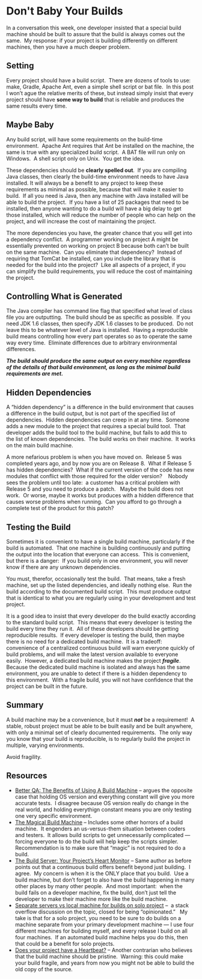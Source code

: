 #  Don't Baby Your Builds

In a conversation this week, one developer insisted that a special build machine should be built to assure that the build is always comes out the same.  My response: if your project is building differently on different machines, then you have a much deeper problem.

## Setting

Every project should have a build script.  There are dozens of tools to use: make, Gradle, Apache Ant, even a simple shell script or bat file.  In this post I won’t ague the relative merits of these, but instead simply insist that every project should have **some way to build** that is reliable and produces the same results every time.

## Maybe Baby

Any build script, will have some requirements on the build-time environment.  Apache Ant requires that Ant be installed on the machine, the same is true with any specialized build script.  A BAT file will run only on Windows.  A shell script only on Unix.  You get the idea. 

These dependencies should be **clearly spelled out**.  If you are compiling Java classes, then clearly the build-time environment needs to have Java installed. It will always be a benefit to any project to keep these requirements as minimal as possible, because that will make it easier to build.  If all you need is Java, then any machine with Java installed will be able to build the project.  If you have a list of 25 packages that need to be installed, then anyone wanting to do a build will have a big delay to get those installed, which will reduce the number of people who can help on the project, and will increase the cost of maintaining the project. 

The more dependencies you have, the greater chance that you will get into a dependency conflict.  A programmer working on project A might be essentially prevented on working on project B because both can’t be built on the same machine.  Can you eliminate that dependency?  Instead of requiring that TomCat be installed, can you include the library that is needed for the build into the project?  Like all aspects of a project, if you can simplify the build requirements, you will reduce the cost of maintaining the project.

## Controlling What is Generated

The Java compiler has command line flag that specified what level of class file you are outputting.  The build should be as specific as possible.  If you need JDK 1.6 classes, then specify JDK 1.6 classes to be produced.  Do not leave this to be whatever level of Java is installed.  Having a reproducible build means controlling how every part operates so as to operate the same way every time.  Eliminate differences due to arbitrary environmental differences. 

_**The build should produce the same output on every machine regardless of the details of that build environment, as long as the minimal build requirements are met.**_

## Hidden Dependencies

A “hidden dependency” is a difference in the build environment that causes a difference in the build output, but is not part of the specified list of dependencies.  Hidden dependencies can creep in at any time.  Someone adds a new module to the project that requires a special build tool.  That developer adds the build tool to the build machine, but fails to add this to the list of known dependencies.  The build works on their machine.  It works on the main build machine. 

A more nefarious problem is when you have moved on.  Release 5 was completed years ago, and by now you are on Release 8.  What if Release 5 has hidden dependencies?  What if the current version of the code has new modules that conflict with those required for the older version?    Nobody sees the problem until too late:  a customer has a critical problem with Release 5 and you need to produce a patch.   Maybe the build does not work.  Or worse, maybe it works but produces with a hidden difference that causes worse problems when running.  Can you afford to go through a complete test of the product for this patch?

## Testing the Build

Sometimes it is convenient to have a single build machine, particularly if the build is automated.  That one machine is building continuously and putting the output into the location that everyone can access.  This is convenient, but there is a danger:  If you build only in one environment, you will never know if there are any unknown dependencies. 

You must, therefor, occasionally test the build.  That means, take a fresh machine, set up the listed dependencies, and ideally nothing else.  Run the build according to the documented build script.  This must produce output that is identical to what you are regularly using in your development and test project. 

It is a good idea to insist that every developer do the build exactly according to the standard build script.  This means that every developer is testing the build every time they run it.  All of these developers should be getting reproducible results.  If every developer is testing the build, then maybe there is no need for a dedicated build machine.  It is a tradeoff:  convenience of a centralized continuous build will warn everyone quickly of build problems, and will make the latest version available to everyone easily.  However, a dedicated build machine makes the project _**fragile**_.  Because the dedicated build machine is isolated and always has the same environment, you are unable to detect if there is a hidden dependency to this environment.  With a fragile build, you will not have confidence that the project can be built in the future.

## Summary

A build machine may be a convenience, but it must **_not_** be a requirement!  A stable, robust project must be able to be built easily and be built anywhere, with only a minimal set of clearly documented requirements.  The only way you know that your build is reproducible, is to regularly build the project in multiple, varying environments. 

Avoid fragility.

## Resources

*   [Better QA: The Benefits of Using A Build Machine](http://clearbridgemobile.com/better-qa-the-benefits-of-using-a-build-machine/) – argues the opposite case that holding OS version and everything constant will give you more accurate tests.  I disagree because OS version really do change in the real world, and holding everythign constant means you are only testing one very specific environment.
*   [The Magical Build Machine](http://blog.codinghorror.com/the-magical-build-machine/) – Includes some other horrors of a build machine.  It engenders an us-versus-them situation between coders and testers.  It allows build scripts to get unnecessarily complicated — forcing everyone to do the build will help keep the scripts simpler.  Recommendation is to make sure that “magic” is not required to do a build.
*   [The Build Server: Your Project’s Heart Monitor](http://blog.codinghorror.com/the-build-server-your-projects-heart-monitor/) – Same author as before points out that a continuous build offers benefit beyond just building.  I agree.  My concern is when it is the ONLY place that you build.  Use a build machine, but don’t forget to also have the build happening in many other places by many other people.  And most important:  when the build fails on a developer machine, fix the build, don’t just tell the developer to make their machine more like the build machine.
*   [Separate servers vs local machine for builds on solo project](http://programmers.stackexchange.com/questions/26375/separate-servers-vs-local-machine-for-builds-issue-tracking-etc-on-solo-project) –  a stack overflow discussion on the topic, closed for being “opinionated.”   My take is that for a solo project, you need to be sure to do builds on a machine separate from your primary development machine — I use four different machines for building myself, and every release I build on all four machines.  If an automated build machine helps you do this, then that could be a benefit for solo projects.
*   [Does your project have a Heartbeat?](http://weblogs.asp.net/jdennany/39938) – Another contrarian who believes that the build machine should be pristine.  Warning: this could make your build fragile, and years from now you might not be able to build the old copy of the source.